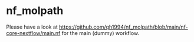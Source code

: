 # nf_molpath

Please have a look at https://github.com/qh1994/nf_molpath/blob/main/nf-core-nextflow/main.nf for the main (dummy) workflow.
